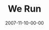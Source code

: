 ---
layout: message
category: message
series: "Context"
title: "We Run"
date: 2007-11-10-00-00
message_id: 465
audio: "http://s3.amazonaws.com/crossroads-media/messages/audio/Context_1_Run_11-11-07_Tome_webaudio.mp3"
audio-duration: "37:06"
explicit: false
---